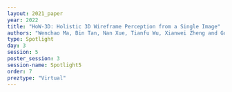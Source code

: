 ```yaml
---
layout: 2021_paper
year: 2022
title: "HoW-3D: Holistic 3D Wireframe Perception from a Single Image"
authors: "Wenchao Ma, Bin Tan, Nan Xue, Tianfu Wu, Xianwei Zheng and Gui-Song Xia"
type: Spotlight
day: 3
session: 5
poster_session: 3
session-name: Spotlight5
order: 7
preztype: "Virtual"
---
```

